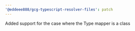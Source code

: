 ```yaml
---
'@eddeee888/gcg-typescript-resolver-files': patch
---
```


Added support for the case where the Type mapper is a class
